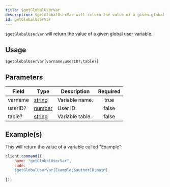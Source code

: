 ```yaml
---
title: $getGlobalUserVar
description: $getGlobalUserVar will return the value of a given global user variable.
id: getGlobalUserVar
---
```


`$getGlobalUserVar` will return the value of a given global user variable.

## Usage

```aoi
$getGlobalUserVar[varname;userID?;table?]
```

## Parameters

| Field   | Type                                                                                              | Description     | Required |
| ------- | ------------------------------------------------------------------------------------------------- | --------------- | :------: |
| varname | [string](https://developer.mozilla.org/en-US/docs/Web/JavaScript/Reference/Global_Objects/String) | Variable name.  |   true   |
| userID? | [number](https://developer.mozilla.org/en-US/docs/Web/JavaScript/Reference/Global_Objects/Number) | User ID.        |  false   |
| table?  | [string](https://developer.mozilla.org/en-US/docs/Web/JavaScript/Reference/Global_Objects/String) | Variable table. |  false   |

## Example(s)

This will return the value of a variable called "Example":

```javascript
client.command({
    name: "getGlobalUserVar",
    code: `
    $getGlobalUserVar[Example;$authorID;main]
    `
});
```
